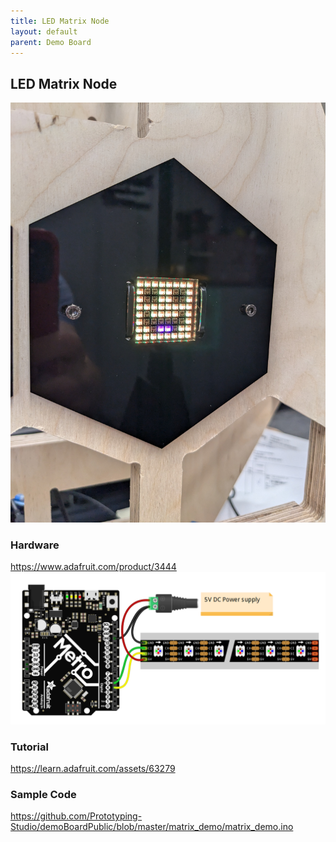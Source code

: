 ```yaml
---
title: LED Matrix Node
layout: default
parent: Demo Board
---
```

## LED Matrix Node
![](../attachments/pxl_20240715_201005331.jpg)

### Hardware
<https://www.adafruit.com/product/3444>
![](../attachments/pasted-image-20240711092417.png)

### Tutorial
<https://learn.adafruit.com/assets/63279>

### Sample Code
<https://github.com/Prototyping-Studio/demoBoardPublic/blob/master/matrix_demo/matrix_demo.ino>


